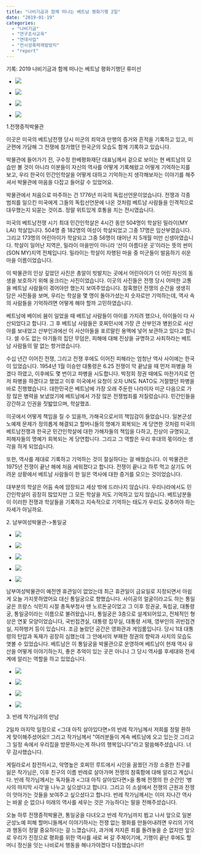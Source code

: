 ```yaml
---
title: "나비기금과 함께 떠나는 베트남 평화기행 2일"
date: "2019-01-19"
categories: 
  - "나비기금"
  - "연구조사교육"
  - "연대사업"
  - "전시성폭력재발방지"
  - "report"
---
```


기록: 2019 나비기금과 함께 떠나는 베트남 평화기행단 류미선

- ![](https://womenandwar.net/kr/wp-content/uploads/2019/01/DSC02498-1-1024x683.jpg)
    
- ![](https://womenandwar.net/kr/wp-content/uploads/2019/01/DSC02502-1-1024x683.jpg)
    
- ![](https://womenandwar.net/kr/wp-content/uploads/2019/01/20190118_101451-1024x768.jpg)
    
- ![](https://womenandwar.net/kr/wp-content/uploads/2019/01/20190118_101507-1024x768.jpg)
    

1.전쟁증적박물관

이곳은 미국의 베트남전쟁 당시 미군의 죄악과 만행의 증거와 흔적을 기록하고 있고, 미군편에 가담해 그 전쟁에 참가했던 한국군의 모습도 함께 기록하고 있습니다.

박물관에 들어가기 전, 구수정 한베평화재단 대표님께서 겉으로 보이는 현 베트남의 모습만 볼 것이 아니라 이분들이 자신의 역사를 어떻게 기록해왔고 어떻게 기억하는지를 보고, 우리 한국이 민간인학살을 어떻게 대하고 기억하는지 생각해보자는 이야기를 해주셔서 박물관에 마음을 다잡고 들어갈 수 있었어요.

박물관에서 처음으로 마주하는 건 1776년 미국의 독립선언문이었습니다. 전쟁과 각종 범죄를 일으킨 미국에게 그들의 독립선언문에 나온 것처럼 베트남 사람들을 인격적으로 대우했는지 되묻는 것이죠. 정말 위트있게 호통을 치는 전시였습니다.

미국의 베트남전쟁 시기 최대 민간인학살은 4시간 동안 504명이 학살된 밀라이(MY LAI) 학살입니다. 504명 중 182명의 여성이 학살되었고 그중 17명은 임산부였습니다. 그리고 173명의 어린아이가 학살되고 그중 56명이 태어난 지 5개월 미만 신생아였습니다. 학살이 일어난 지역은, 밀라이 마을만이 아니라 ‘산이 아름다운 곳’이라는 뜻의 썬미(SON MY)지역 전체입니다. 밀라이는 학살이 자행된 마을 중 미군들이 발음하기 쉬운 마을 이름이었습니다.

이 박물관의 인상 깊었던 사진은 총알이 빗발치는 곳에서 어린아이가 더 어린 자신의 동생을 보호하기 위해 웅크리는 사진이었습니다. 이곳의 사진들은 전쟁 당시 어떠한 고통을 베트남 사람들이 겪어야만 했는지 보여주었습니다. 참혹했던 전쟁의 순간을 생생히 담은 사진들을 보며, 우리는 학살을 몇 명이 돌아가셨는지 숫자로만 기억하는데, 역사 속의 사람들을 기억하려면 어떻게 해야 할까 고민하였습니다.

베트남에 베이비 붐이 일었을 때 베트남 사람들이 아이를 가지려 했으나, 아이들이 다 사산되었다고 합니다. 그 후 베트남 사람들은 호찌민시에 가장 큰 산부인과 병원으로 사산아를 보내었고 산부인과에선 이 사산아들을 포르말린 용액에 넣어 보관하고 있다고 합니다. 셀 수도 없는 아기들의 집단 무덤은, 피해에 대해 진상을 규명하고 사죄하라는 베트남 사람들의 말 없는 항거였습니다.

수십 년간 이어진 전쟁, 그리고 전쟁 후에도 이어진 피해라는 엄청난 역사 사이에는 한국이 있었습니다. 1954년 1월 이승만 대통령은 6.25 전쟁이 막 끝났을 때 먼저 파병을 하겠다 하였고, 이후에도 몇 번이고 파병을 시도합니다. 박정희 정권 때에도 마찬가지로 먼저 파병을 하겠다고 했었고 이후 미국에서 요청이 오자 UN도 NATO도 거절했던 파병을 바로 진행했습니다. 대한민국은 베트남에 가장 오래 주둔한 나라이자 미군 다음으로 가장 많은 병력을 보냈었기에 베트남에서 가장 많은 전쟁범죄를 저질렀습니다. 민간인들을 강간하고 인권을 짓밟았으며, 학살했죠.

이곳에서 어떻게 책임을 질 수 있을까, 가해국으로서의 책임감이 들었습니다. 일본군성노예제 문제가 정의롭게 해결되고 할머니들의 명예가 회복되는 게 당연한 것처럼 미국의 베트남전쟁과 한국군 민간인학살에 대한 가해자들의 책임을 다하고, 진상이 규명되고, 피해자들의 명예가 회복되는 게 당연합니다. 그리고 그 역할은 우리 후대의 몫이라는 생각을 하게 되었습니다.

또한, 역사를 제대로 기록하고 기억하는 것이 절실하다는 걸 배웠습니다. 이 박물관은 1975년 전쟁이 끝난 해에 처음 세워졌다고 합니다. 전쟁이 끝나고 하루 먹고 살기도 어려운 상황에서 베트남 사람들이 한 일은 역사에 대한 증거를 모으는 것이었습니다.

대부분의 학살은 어둠 속에 암장되고 세상 밖에 드러나지 않습니다. 우리나라에서도 민간인학살이 굉장히 많았지만 그 모든 학살을 저도 기억하고 있지 않습니다. 베트남분들이 이러한 전쟁과 학살들을 기록하고 지속적으로 기억하는 태도가 우리도 갖추어야 하는 자세가 아닐까요.

2\. 남부여성박물관->통일궁

- ![](https://womenandwar.net/kr/wp-content/uploads/2019/01/DSC02547-1024x683.jpg)
    
- ![](https://womenandwar.net/kr/wp-content/uploads/2019/01/20190118_141025_HDR-1-1024x768.jpg)
    
- ![](https://womenandwar.net/kr/wp-content/uploads/2019/01/20190118_142843_HDR-1-1024x768.jpg)
    
- ![](https://womenandwar.net/kr/wp-content/uploads/2019/01/20190118_140828-1-1024x768.jpg)
    
- ![](https://womenandwar.net/kr/wp-content/uploads/2019/01/20190118_152421-2-1024x768.jpg)
    

남부여성박물관이 예전엔 휴관일이 없었는데 최근 휴관일이 금요일로 지정되면서 아쉽게 오늘 가지못하였어요 대신 통일궁으로 향했습니다. 사이공의 얼굴이라고도 하는 통일궁은 프랑스 식민지 시절 총독부청사 땐 노르돈궁이었고 그 이후 정권궁, 독립궁, 대통령궁, 통일궁이라는 이름으로 불려왔습니다, 통일궁은 3층으로 설계되어있고, 전체적인 형상은 연꽃 모양이었습니다, 국빈접견실, 대통령 집무실, 대통령 서재, 영부인의 귀빈접견실, 지하벙커 등이 있습니다. 조금 놀랐던 공간은 영화관과 게임룸입니다. 당시 1대 대통령의 탄압과 독재가 굉장히 심했는데 그 안에서의 부패한 정권의 향락과 사치의 모습도 엿볼 수 있었습니다. 베트남은 이 통일궁을 박물관으로 운영하며 베트남이 현재 역사 유산을 어떻게 이야기하는지, 좋은 추억이 있는 곳은 아니나 그 당시 역사를 후세대와 전세계에 알리는 역할을 하고 있었습니다.

- ![](https://womenandwar.net/kr/wp-content/uploads/2019/01/20190118_192957-1024x768.jpg)
    
- ![](https://womenandwar.net/kr/wp-content/uploads/2019/01/DSC02569-1024x683.jpg)
    
- ![](https://womenandwar.net/kr/wp-content/uploads/2019/01/20190118_204809-1024x768.jpg)
    
- ![](https://womenandwar.net/kr/wp-content/uploads/2019/01/DSC02580-1024x683.jpg)
    

3\. 반레 작가님과의 만남

2일차 마지막 일정으로 <그대 아직 살아있다면>의 반레 작가님께서 저희를 정말 환하게 맞이해주셨어요!! 그리고 작가님께서 "여러분들이 계속 베트남에 오고 있는것 그리고 그 일정 속에서 우리집을 방문하시는게 하나의 행복입니다"라고 말씀해주셨습니다. 너무 감사했습니다.

게릴라로서 참전하시고, 악명높은 호찌민 루트에서 시인을 꿈꿨던 가장 소중한 친구를 잃은 작가님은, 이후 친구의 이름 반레로 살아가며 전쟁의 참혹함에 대해 알리고 계십니다. 반레 작가님께서는 독자들과 <그대 아직 살아있다면>을 통해 전쟁의 한 순간인 ‘병사의 마지막 시각‘을 나누고 싶으셨다고 합니다. 그리고 이 소설에서 전쟁의 근원과 전쟁이 앗아가는 것들을 보여주고 싶으셨다고 합니다. 반레 작가님께서는 이미 지나간 역사는 바꿀 순 없으나 미래의 역사를 세우는 것은 가능하다는 말을 전해주셨습니다.

오늘 하루 전쟁증적박물관, 통일궁을 다녀오고 반레 작가님까지 뵙고 나서 앞으로 일본군성노예 피해 할머니들께서 이야기하시는 전쟁 없는 평화를 만들어내려면 우리의 기억과 행동이 정말 중요하다는 걸 느꼈습니다, 과거에 저지른 죄를 돌려놓을 순 없지만 앞으로 우리가 진정으로 평화를 위한 역사를 새로 써 갈 주체이기에, 기행이 끝난 후에도 할머니 정신을 잇는 나비로서 행동을 해나가야겠다 다짐했습니다!!
